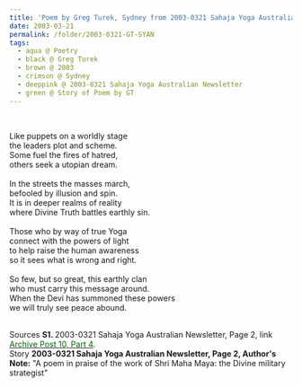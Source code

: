 ```yaml
---
title: 'Poem by Greg Turek, Sydney from 2003-0321 Sahaja Yoga Australian Newsletter, Page 2'
date: 2003-03-21
permalink: /folder/2003-0321-GT-SYAN
tags:
  - aqua @ Poetry
  - black @ Greg Turek
  - brown @ 2003
  - crimson @ Sydney
  - deeppink @ 2003-0321 Sahaja Yoga Australian Newsletter
  - green @ Story of Poem by GT
---
```


<br>

<p>
Like puppets on a worldly stage<br>
the leaders plot and scheme.<br>
Some fuel the fires of hatred,<br>
others seek a utopian dream.<br>
<br>
In the streets the masses march,<br>
befooled by illusion and spin.<br>
It is in deeper realms of reality<br>
where Divine Truth battles earthly sin.<br>
<br>
Those who by way of true Yoga<br>
connect with the powers of light<br>
to help raise the human awareness<br>
so it sees what is wrong and right.<br>
<br>
So few, but so great, this earthly clan<br>
who must carry this message around.<br>
When the Devi has summoned these powers<br>
we will truly see peace abound.<br>
</p>

<br>

<wave-list>
<list-title color="DarkSeaGreen" width="55">Sources</list-title>
  <list-item color="BlanchedAlmond"  width="280"><b>S1. </b> 2003-0321 Sahaja Yoga Australian Newsletter, Page 2, link </font> <a href="https://seven-teams.github.io/archives/2023/0727"><font color="DarkGreen">Archive Post 10, Part 4</font></a>.</list-item>
</wave-list>

<br>

<wave-list>
<list-title color="DarkSeaGreen" width="40">Story</list-title>
  <list-item color="BlanchedAlmond"  width="280"><b>2003-0321 Sahaja Yoga Australian Newsletter, Page 2, Author's Note:</b> "A poem in praise of the work of Shri Maha Maya: the Divine military strategist"</list-item>
</wave-list>